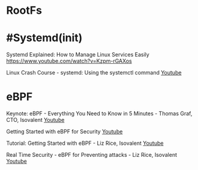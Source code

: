 # RootFs
 # #Systemd(init)

 Systemd Explained: How to Manage Linux Services Easily
 https://www.youtube.com/watch?v=Kzpm-rGAXos

Linux Crash Course - systemd: Using the systemctl command
[Youtube](https://www.youtube.com/watch?v=5JVBpXiYMKo)



# eBPF


Keynote: eBPF - Everything You Need to Know in 5 Minutes - Thomas Graf, CTO, Isovalent
[Youtube](https://www.youtube.com/watch?v=KhPrMW5Rbbc)

Getting Started with eBPF for Security
[Youtube](https://www.youtube.com/watch?v=0uwPQqst9DM)


Tutorial: Getting Started with eBPF - Liz Rice, Isovalent
[Youtube](https://www.youtube.com/watch?v=TJgxjVTZtfw)

Real Time Security - eBPF for Preventing attacks - Liz Rice, Isovalent
[Youtube](https://www.youtube.com/watch?v=Xs3MBK17kCk)


